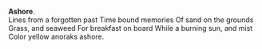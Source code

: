 **Ashore**.  
Lines from a forgotten past
Time bound memories
Of sand on the grounds
Grass, and seaweed
For breakfast on board
While a burning sun, and mist
Color yellow anoraks ashore.  